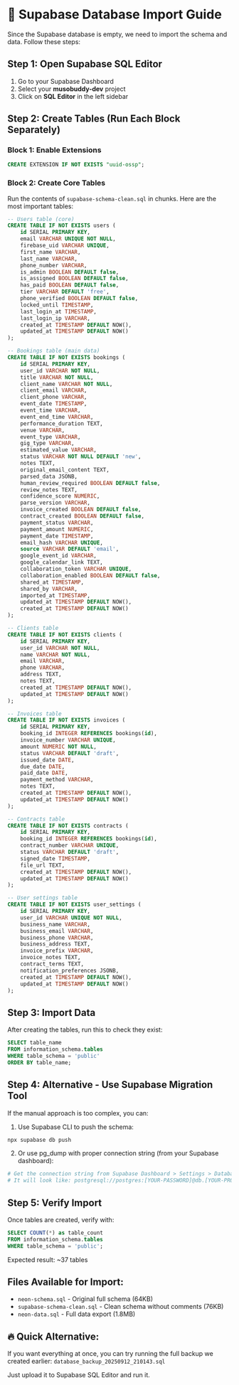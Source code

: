 # 🚨 Supabase Database Import Guide

Since the Supabase database is empty, we need to import the schema and data. Follow these steps:

## Step 1: Open Supabase SQL Editor

1. Go to your Supabase Dashboard
2. Select your **musobuddy-dev** project
3. Click on **SQL Editor** in the left sidebar

## Step 2: Create Tables (Run Each Block Separately)

### Block 1: Enable Extensions
```sql
CREATE EXTENSION IF NOT EXISTS "uuid-ossp";
```

### Block 2: Create Core Tables
Run the contents of `supabase-schema-clean.sql` in chunks. Here are the most important tables:

```sql
-- Users table (core)
CREATE TABLE IF NOT EXISTS users (
    id SERIAL PRIMARY KEY,
    email VARCHAR UNIQUE NOT NULL,
    firebase_uid VARCHAR UNIQUE,
    first_name VARCHAR,
    last_name VARCHAR,
    phone_number VARCHAR,
    is_admin BOOLEAN DEFAULT false,
    is_assigned BOOLEAN DEFAULT false,
    has_paid BOOLEAN DEFAULT false,
    tier VARCHAR DEFAULT 'free',
    phone_verified BOOLEAN DEFAULT false,
    locked_until TIMESTAMP,
    last_login_at TIMESTAMP,
    last_login_ip VARCHAR,
    created_at TIMESTAMP DEFAULT NOW(),
    updated_at TIMESTAMP DEFAULT NOW()
);

-- Bookings table (main data)
CREATE TABLE IF NOT EXISTS bookings (
    id SERIAL PRIMARY KEY,
    user_id VARCHAR NOT NULL,
    title VARCHAR NOT NULL,
    client_name VARCHAR NOT NULL,
    client_email VARCHAR,
    client_phone VARCHAR,
    event_date TIMESTAMP,
    event_time VARCHAR,
    event_end_time VARCHAR,
    performance_duration TEXT,
    venue VARCHAR,
    event_type VARCHAR,
    gig_type VARCHAR,
    estimated_value VARCHAR,
    status VARCHAR NOT NULL DEFAULT 'new',
    notes TEXT,
    original_email_content TEXT,
    parsed_data JSONB,
    human_review_required BOOLEAN DEFAULT false,
    review_notes TEXT,
    confidence_score NUMERIC,
    parse_version VARCHAR,
    invoice_created BOOLEAN DEFAULT false,
    contract_created BOOLEAN DEFAULT false,
    payment_status VARCHAR,
    payment_amount NUMERIC,
    payment_date TIMESTAMP,
    email_hash VARCHAR UNIQUE,
    source VARCHAR DEFAULT 'email',
    google_event_id VARCHAR,
    google_calendar_link TEXT,
    collaboration_token VARCHAR UNIQUE,
    collaboration_enabled BOOLEAN DEFAULT false,
    shared_at TIMESTAMP,
    shared_by VARCHAR,
    imported_at TIMESTAMP,
    updated_at TIMESTAMP DEFAULT NOW(),
    created_at TIMESTAMP DEFAULT NOW()
);

-- Clients table
CREATE TABLE IF NOT EXISTS clients (
    id SERIAL PRIMARY KEY,
    user_id VARCHAR NOT NULL,
    name VARCHAR NOT NULL,
    email VARCHAR,
    phone VARCHAR,
    address TEXT,
    notes TEXT,
    created_at TIMESTAMP DEFAULT NOW(),
    updated_at TIMESTAMP DEFAULT NOW()
);

-- Invoices table
CREATE TABLE IF NOT EXISTS invoices (
    id SERIAL PRIMARY KEY,
    booking_id INTEGER REFERENCES bookings(id),
    invoice_number VARCHAR UNIQUE,
    amount NUMERIC NOT NULL,
    status VARCHAR DEFAULT 'draft',
    issued_date DATE,
    due_date DATE,
    paid_date DATE,
    payment_method VARCHAR,
    notes TEXT,
    created_at TIMESTAMP DEFAULT NOW(),
    updated_at TIMESTAMP DEFAULT NOW()
);

-- Contracts table
CREATE TABLE IF NOT EXISTS contracts (
    id SERIAL PRIMARY KEY,
    booking_id INTEGER REFERENCES bookings(id),
    contract_number VARCHAR UNIQUE,
    status VARCHAR DEFAULT 'draft',
    signed_date TIMESTAMP,
    file_url TEXT,
    created_at TIMESTAMP DEFAULT NOW(),
    updated_at TIMESTAMP DEFAULT NOW()
);

-- User settings table
CREATE TABLE IF NOT EXISTS user_settings (
    id SERIAL PRIMARY KEY,
    user_id VARCHAR UNIQUE NOT NULL,
    business_name VARCHAR,
    business_email VARCHAR,
    business_phone VARCHAR,
    business_address TEXT,
    invoice_prefix VARCHAR,
    invoice_notes TEXT,
    contract_terms TEXT,
    notification_preferences JSONB,
    created_at TIMESTAMP DEFAULT NOW(),
    updated_at TIMESTAMP DEFAULT NOW()
);
```

## Step 3: Import Data

After creating the tables, run this to check they exist:

```sql
SELECT table_name
FROM information_schema.tables
WHERE table_schema = 'public'
ORDER BY table_name;
```

## Step 4: Alternative - Use Supabase Migration Tool

If the manual approach is too complex, you can:

1. Use Supabase CLI to push the schema:
```bash
npx supabase db push
```

2. Or use pg_dump with proper connection string (from your Supabase dashboard):
```bash
# Get the connection string from Supabase Dashboard > Settings > Database
# It will look like: postgresql://postgres:[YOUR-PASSWORD]@db.[YOUR-PROJECT].supabase.co:5432/postgres
```

## Step 5: Verify Import

Once tables are created, verify with:

```sql
SELECT COUNT(*) as table_count
FROM information_schema.tables
WHERE table_schema = 'public';
```

Expected result: ~37 tables

## Files Available for Import:
- `neon-schema.sql` - Original full schema (64KB)
- `supabase-schema-clean.sql` - Clean schema without comments (76KB)
- `neon-data.sql` - Full data export (1.8MB)

## 🔥 Quick Alternative:

If you want everything at once, you can try running the full backup we created earlier:
`database_backup_20250912_210143.sql`

Just upload it to Supabase SQL Editor and run it.